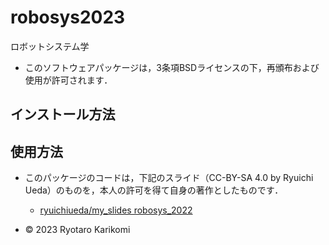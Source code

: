 # robosys2023
ロボットシステム学

* このソフトウェアパッケージは，3条項BSDライセンスの下，再頒布および使用が許可されます．

## インストール方法

## 使用方法

* このパッケージのコードは，下記のスライド（CC-BY-SA 4.0 by Ryuichi Ueda）のものを，本人の許可を得て自身の著作としたものです．
  * [ryuichiueda/my_slides robosys_2022](https://github.com/ryuichiueda/my_slides/tree/master/robosys_2022)

* © 2023 Ryotaro Karikomi
